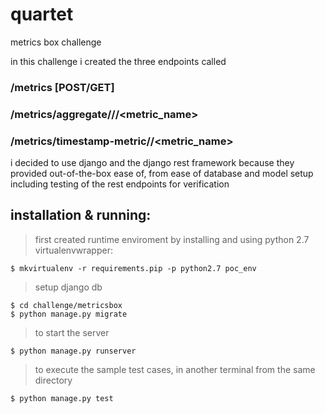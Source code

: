 # quartet
metrics box challenge

in this challenge i created the three endpoints called
### /metrics [POST/GET]
### /metrics/aggregate/<timestamp1>/<timestamp2>/<metric_name>
### /metrics/timestamp-metric/<timestamp>/<metric_name>

i decided to use django and the django rest framework because they provided out-of-the-box ease of, from ease of database and model setup including testing of the rest endpoints for verification

## installation & running:
> first created runtime enviroment by installing and using python 2.7 virtualenvwrapper:
```
$ mkvirtualenv -r requirements.pip -p python2.7 poc_env
```

> setup django db
```
$ cd challenge/metricsbox
$ python manage.py migrate
```

> to start the server
```
$ python manage.py runserver
```

> to execute the sample test cases, in another terminal from the same directory
```
$ python manage.py test
```
